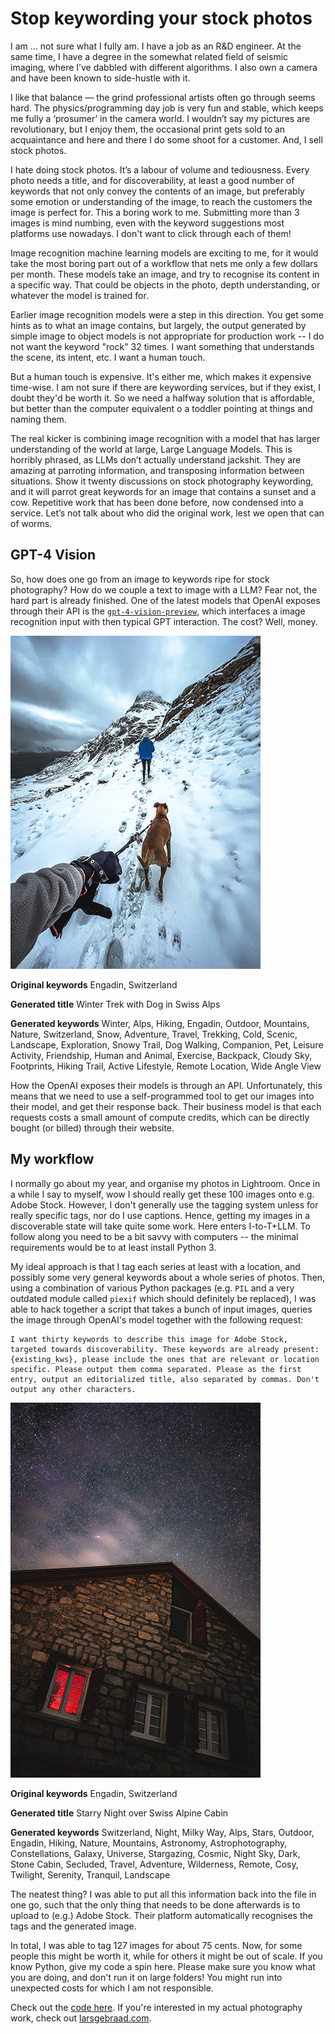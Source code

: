# Stop keywording your stock photos

I am … not sure what I fully am. I have a job as an R&D engineer. At the same
time, I have a degree in the somewhat related field of seismic imaging, where
I’ve dabbled with different algorithms. I also own a camera and have been known
to side-hustle with it.

I like that balance — the grind professional artists often go through seems
hard. The physics/programming day job is very fun and stable, which keeps me
fully a ‘prosumer’ in the camera world. I wouldn’t say my pictures are
revolutionary, but I enjoy them, the occasional print gets sold to an
acquaintance and here and there I do some shoot for a customer. And, I sell
stock photos.

I hate doing stock photos. It’s a labour of volume and tediousness. Every photo
needs a title, and for discoverability, at least a good number of keywords that
not only convey the contents of an image, but preferably some emotion or
understanding of the image, to reach the customers the image is perfect for.
This a boring work to me. Submitting more than 3 images is mind numbing, even
with the keyword suggestions most platforms use nowadays. I don't want to click
through each of them!

Image recognition machine learning models are exciting to me, for it would take
the most boring part out of a workflow that nets me only a few dollars per
month. These models take an image, and try to recognise its content in a
specific way. That could be objects in the photo, depth understanding, or
whatever the model is trained for.

Earlier image recognition models were a step in this direction. You get some
hints as to what an image contains, but largely, the output generated by simple
image to object models is not appropriate for production work -- I do not want
the keyword "rock" 32 times. I want something that understands the scene, its
intent, etc. I want a human touch.

But a human touch is expensive. It's either me, which makes it expensive
time-wise. I am not sure if there are keywording services, but if they exist, I
doubt they'd be worth it. So we need a halfway solution that is affordable, but
better than the computer equivalent o a toddler pointing at things and naming
them.

The real kicker is combining image recognition with a model that has larger
understanding of the world at large, Large Language Models. This is horribly
phrased, as LLMs don’t actually understand jackshit. They are amazing at
parroting information, and transposing information between situations. Show it
twenty discussions on stock photography keywording, and it will parrot great
keywords for an image that contains a sunset and a cow. Repetitive work that has
been done before, now condensed into a service. Let’s not talk about who did the
original work, lest we open that can of worms.

## GPT-4 Vision

So, how does one go from an image to keywords ripe for stock photography? How do
we couple a text to image with a LLM? Fear not, the hard part is already
finished. One of the latest models that OpenAI exposes through their API is the
[`gpt-4-vision-preview`](https://platform.openai.com/docs/guides/vision), which
interfaces a image recognition input with then typical GPT interaction. The
cost? Well, money. 

![](/assets/IMG_9506.jpg)

  **Original keywords**
  Engadin, Switzerland

  **Generated title**
  Winter Trek with Dog in Swiss Alps

  **Generated keywords** Winter, Alps, Hiking, Engadin, Outdoor, Mountains,
  Nature, Switzerland, Snow, Adventure, Travel, Trekking, Cold, Scenic,
  Landscape, Exploration, Snowy Trail, Dog Walking, Companion, Pet, Leisure
  Activity, Friendship, Human and Animal, Exercise, Backpack, Cloudy Sky,
  Footprints, Hiking Trail, Active Lifestyle, Remote Location, Wide Angle View

How the OpenAI exposes their models is through an API. Unfortunately, this means
that we need to use a self-programmed tool to get our images into their model,
and get their response back. Their business model is that each requests costs a
small amount of compute credits, which can be directly bought (or billed)
through their website.

## My workflow

I normally go about my year, and organise my photos in Lightroom. Once in a
while I say to myself, wow I should really get these 100 images onto e.g. Adobe
Stock. However, I don't generally use the tagging system unless for really
specific tags, nor do I use captions. Hence, getting my images in a discoverable
state will take quite some work. Here enters I-to-T+LLM. To follow along you
need to be a bit savvy with computers -- the minimal requirements would be to at
least install Python 3. 

My ideal approach is that I tag each series at least with a location, and
possibly some very general keywords about a whole series of photos. Then, using
a combination of various Python packages (e.g. `PIL` and a very outdated module
called `piexif` which should definitely be replaced), I was able to hack
together a script that takes a bunch of input images, queries the image through
OpenAI's model together with the following request:

```
I want thirty keywords to describe this image for Adobe Stock, targeted towards discoverability. These keywords are already present: {existing_kws}, please include the ones that are relevant or location specific. Please output them comma separated. Please as the first entry, output an editorialized title, also separated by commas. Don't output any other characters.
```


![](/assets/_DSC5692.jpg)

  **Original keywords**
  Engadin, Switzerland

  **Generated title**
  Starry Night over Swiss Alpine Cabin

  **Generated keywords** Switzerland, Night, Milky Way, Alps, Stars, Outdoor,
  Engadin, Hiking, Nature, Mountains, Astronomy, Astrophotography,
  Constellations, Galaxy, Universe, Stargazing, Cosmic, Night Sky, Dark, Stone
  Cabin, Secluded, Travel, Adventure, Wilderness, Remote, Cosy, Twilight,
  Serenity, Tranquil, Landscape

The neatest thing? I was able to put all this information back into the file in
one go, such that the only thing that needs to be done afterwards is to upload
to (e.g.) Adobe Stock. Their platform automatically recognises the tags and the
generated image. 

In total, I was able to tag 127 images for about 75 cents. Now, for some people
this might be worth it, while for others it might be out of scale. If you know
Python, give my code a spin here. Please make sure you know what you are doing,
and don't run it on large folders! You might run into unexpected costs for which
I am not responsible.

Check out the [code here](https://github.com/larsgeb/vision-keywords). If you're interested in my actual photography work, check out
[larsgebraad.com](https://larsgebraad.com/).